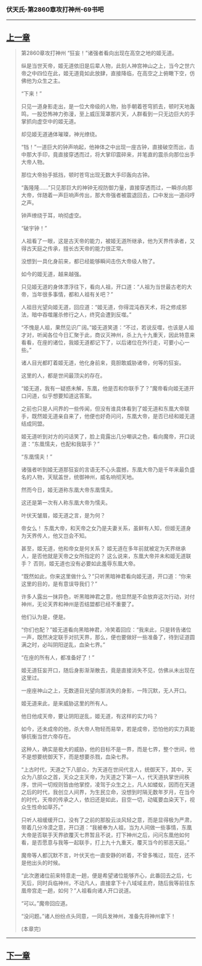 ### 伏天氏-第2860章攻打神州-69书吧

--------
[上一章](./ff9c8c2432b5a1620e252bec88557211.md)
--------


>
>
>
>第2860章攻打神州
>“狂妄！”诸强者看向出现在高空之地的姬无道。
>
>纵是当世天帝，姬无道依旧是后辈人物，此刻人神宫神山之上，当今之世六帝之中四位在此，姬无道竟如此放肆，直接降临，在高空之上俯瞰下空，仿佛他为众生之主。
>
>“下来！”
>
>只见一道身影走出，是一位大帝级的人物，抬手朝着苍穹抓去，顿时天地轰鸣，一股恐怖神力弥漫，至上威压笼罩那片天，人群看到一只无边巨大的手掌抓向虚空中的姬无道。
>
>却见姬无道通体璀璨，神光缭绕。
>
>“铛！”一道巨大的钟声响起，他神体之中出现一座古钟，直接破空而出，击中那大手印，竟直接穿透而过，将大掌印震碎来，并笔直的震杀向那位出手大帝人物。
>
>那位大帝抬手抵挡，顿时苍穹出现无数大手印轰向古钟。
>
>“轰隆隆……”只见那巨大的神钟无视防御力量，直接穿透而过，一瞬杀向那大帝，伴随着一声巨响声传出，那大帝强者被震退回去，口中发出一道闷哼之声。
>
>钟声缭绕于耳，响彻虚空。
>
>“破宇钟！”
>
>人祖看了一眼，这是古天帝的能力，被姬无道所继承，他为天界传承者，又得古天庭之传承，擅长古天帝的能力很正常。
>
>没想到一具化身前来，都已经能够瞬间击伤大帝级人物了。
>
>如今的姬无道，越来越强。
>
>只见姬无道的身体漂浮往下，看向人祖，开口道：“人祖为当世最古老的大帝，当年很多事情，都和人祖有关吧？”
>
>人祖目光望向姬无道，回应道：“姬无道，你得混沌吞天术，将之修成邪法，暗中吞噬屠杀修行之人，终究会遭到反噬。”
>
>“不愧是人祖，果然见识广阔。”姬无道笑道：“不过，若说反噬，也该是人祖才对，听闻各位今日汇聚于此，商议灭神州，杀上九十九重天，因此特意来看看，在座的诸位，我姬无道都记下了，以后诸位在外行走，可要小心一些。”
>
>诸人目光都盯着姬无道，他化身前来，竟胆敢威胁诸帝，何等的狂妄。
>
>这里的人，都是世间最顶尖的存在。
>
>“姬无道，我有一疑惑未解，东凰，他是否和你联手了？”魔帝看向姬无道开口问道，似乎想要知道这答案。
>
>之前也只是人间界的一些传闻，但没有谁具体看到了姬无道和东凰大帝联手，既然姬无道亲自来了，他便也好奇问问，东凰大帝，是否已经和姬无道结成同盟。
>
>姬无道听到对方的问话笑了，脸上竟露出几分嘲讽之色，看向魔帝，开口说道：“东凰懦夫，也配和我联手？”
>
>“东凰懦夫！”
>
>诸强者听到姬无道那狂妄的言语无不心头震撼，东凰大帝乃是千年来最负盛名的人物，天赋盖世，统御神州，威名响彻天地。
>
>然而今日，姬无道称东凰大帝东凰懦夫。
>
>这还是第一次有人称东凰大帝为懦夫。
>
>叶伏天皱眉，姬无道之言，是为何？
>
>帝女么！
>东凰大帝，和天帝之女乃是夫妻关系，虽鲜有人知，但姬无道身为天界传人，他又岂会不知。
>
>甚至，姬无道，他和帝女是何关系？
>姬无道在多年前就被定为天界继承人，是否他就是天帝之女所指定的？
>这么说来，东凰大帝并未和姬无道联手？
>否则，姬无道也没有必要如此羞辱东凰大帝。
>
>“既然如此，你来这里做什么？”只听黑暗神君看向姬无道，开口道：“你来这里的目的，是有意误导我们？”
>
>许多人露出一抹异色，听黑暗神君之意，他显然是不会放弃这次行动，对付神州，无论天界和神州是否结盟都已经不重要了。
>
>他们认为是，便是。
>
>“你们也配？”姬无道看向黑暗神君，冷笑着回应：“我来此，只是转告诸位一声，既然决定联手对抗天界，那么，便也要做好一些准备了，待到证道圆满之时，必叫阴阳逆乱，血染七界。”
>
>“在座的所有人，都准备好了！”
>
>姬无道狂妄开口，随后身影渐渐散去，竟是直接消失不见，仿佛从未出现在这里过。
>
>一座座神山之上，无数道目光望向那消失的身影，一阵沉默，无人开口。
>
>姬无道来此，是来威胁这里的所有人。
>
>他日他成天帝，要让阴阳逆乱，姬无道，有这样的实力吗？
>
>如今，还未成帝的他，杀大帝人物轻而易举，若是成帝，恐怕他的实力真能够抗衡当世六帝存在。
>
>这种人，确实是极大的威胁，他的目标不是一界，而是七界，整个世间，他不是想要统御天下，而是想要杀戮，血染七界。
>
>“上古时代，天道之下八部众，为天道在世间代言人，统御天下，其中，天众为八部众之首，天众之主天帝，为天道之下第一人，代天道执掌世间秩序，世间一切规则皆由他掌控，凌驾于众生之上，凡人如蝼蚁，因而在天道之后的时代，我创立人间界，为生民立命，没想到时隔无数年岁月，在当今的时代，天帝的传承之人，依旧还是如此，目空一切，动辄要血染天下，视众生性命如草芥。”
>
>只听人祖缓缓开口，没有了之前的那股云淡风轻之意，而是显得极为严肃，带着几分冷漠之意，开口道：“我被奉为人祖，当为人间做一些事情，东凰大帝是否联手天界欲覆灭七界暂且不说，打下神州之后，问问东凰他如何看，是否愿意与我等一起联手，打上九十九重天，覆灭当今的邪恶天庭。”
>
>魔帝等人都沉默不言，叶伏天也一直安静的听着，不曾多嘴过，现在，还不是他出头的时候。
>
>“此次邀诸位前来特意走一趟，便是希望诸位能够齐心，此番回去之后，七天后，同时兵临神州，不动凡人，直接拿下十八域域主府，随后我等前往东凰帝宫走一趟，如何？”人祖看向诸人开口说道。
>
>“可以。”魔帝回应道。
>
>“没问题。”诸人纷纷点头同意，一同兵发神州，准备先将神州拿下！
>
>(本章完)
>
>

--------
[下一章](./2829cc3bb1d41acfc9c804fb954962ad.md)
--------
